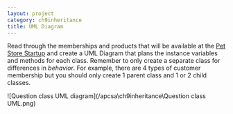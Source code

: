 ```yaml
---
layout: project
category: ch9inheritance
title: UML Diagram
---
```


Read through the memberships and products that will be available at the
[Pet Store Startup](https://docs.google.com/document/d/1XDHp466QvmM56X6C90JBB-IRpWRjf9vW2Tv9VUUtv5w/edit?usp=sharing) and create a UML Diagram that plans the instance variables and methods for each class. Remember to only create a separate class for differences in *behavior*. For example, there are 4 types of customer membership but you should only create 1 parent class and 1 or 2 child classes.

![Question class UML diagram](/apcsa\ch9inheritance\Question class UML.png)
